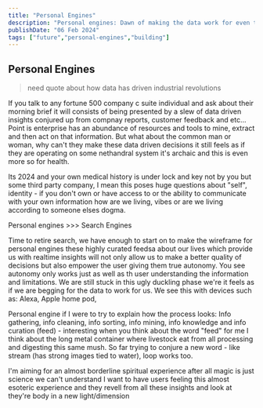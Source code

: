 ```yaml
---
title: "Personal Engines"
description: "Personal engines: Dawn of making the data work for even the common man not just the enterprise"
publishDate: "06 Feb 2024"
tags: ["future","personal-engines","building"]
---
```

## Personal Engines 

> need quote about how data has driven industrial revolutions

If you talk to any fortune 500 company c suite individual and ask about their morning brief it will consists of being presented by a slew of data driven insights conjured up from
compnay reports, customer feedback and etc... Point is enterprise has an abundance of resources and tools to mine, extract and then act on that information. But what about the 
common man or woman, why can't they make these data driven decisions it still feels as if they are operating on some nethandral system it's archaic and this is even more so
for health.

Its 2024 and your own medical history is under lock and key not by you but some third party company, I mean this poses huge questions about "self", identity - if you don't
own or have access to or the ability to communicate with your own information how are we living, vibes or are we living according to someone elses dogma.

Personal engines >>> Search Engines

Time to retire search, we have enough to start on to make the wireframe for personal engines these highly curated feedsa about our lives which provide us with realtime insights
will not only allow us to make a better quality of decisions but also empower the user giving them true autonomy. You see autonomy only works just as well as th user understanding the 
information and limitations. We are still stuck in this ugly duckling phase we're it feels as if we are begging for the data to work for us. We see this with devices such as:
Alexa, Apple home pod,


Personal engine if I were to try to explain how the process looks: Info gathering, info cleaning, info sorting, info mining, info knowledge and info curation (feed) - interesting
when you think about the word "feed" for me I think about the long metal container where livestock eat from all processing and digesting this same mush. 
So far trying to conjure a new word - like stream (has strong images tied to water), loop works too.

I'm aiming for an almost borderline spiritual experience after all magic is just science we can't understand I want to have users feeling this almost esoteric experience and they
revell from all these insights and look at they're body in a new light/dimension

